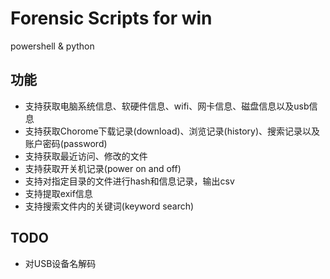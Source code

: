 # Forensic Scripts for win
powershell & python

## 功能
- 支持获取电脑系统信息、软硬件信息、wifi、网卡信息、磁盘信息以及usb信息
- 支持获取Chorome下载记录(download)、浏览记录(history)、搜索记录以及账户密码(password)
- 支持获取最近访问、修改的文件
- 支持获取开关机记录(power on and off)
- 支持对指定目录的文件进行hash和信息记录，输出csv
- 支持提取exif信息
- 支持搜索文件内的关键词(keyword search)

## TODO
- 对USB设备名解码